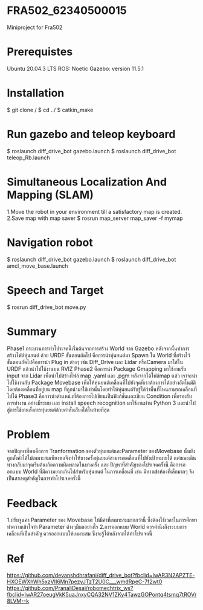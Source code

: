# FRA502_62340500015
Miniproject for Fra502


# Prerequistes
Ubuntu 20.04.3 LTS
ROS: Noetic
Gazebo: version 11.5.1


# Installation
$ git clone /
$ cd ../
$ catkin_make


# Run gazebo and teleop keyboard
$ roslaunch diff_drive_bot gazebo.launch 
$ roslaunch  diff_drive_bot teleop_Rb.launch 


# Simultaneous Localization And Mapping (SLAM)
1.Move the robot in your environment till a satisfactory map is created.
2.Save map with map saver
$ rosrun map_server map_saver -f mymap


# Navigation robot
$ roslaunch diff_drive_bot gazebo.launch 
$ roslaunch diff_drive_bot amcl_move_base.launch


# Speech and Target
$ rosrun diff_drive_bot move.py

# Summary 
Phase1 กระบวนการทำโปรเจคนี้เริ่มต้นจากการสร้าง World จาก Gazebo หลังจากนั้นทำการสร้างไฟล์หุ่นยนต์ ด้วย URDF ขั้นตอนถัดไป คือการนำหุ่นยนต์มา Spawn ใน World ที่สร้างไว้ ขั้นตอนถัดไปคือการนำ Plug in ต่างๆ เช่น Diff_Drive เเละ Lidar หรือCamera มาใส่ใน URDF เเล้วนำไปใช้งานบน RVIZ
Phase2 คือการนำ Package Gmapping มาใช้งานรับ input จาก Lidar เพื่อนำไปสร้างไฟล์ map .yaml เเละ .pgm หลังจากได้ไฟล์map เเล้ว เราจะนำไปใช้งานกับ Package Movebase เพื่อให้หุ่นยนต์เคลื่อนที่ไปยังจุดที่เราต้องการได้อย่างอัตโนมัติ โดยต้องเคลื่อนที่อยู่บน map ที่ถูกนำมาใช้เท่านั้นโดยทำให้หุ่นยนต์รับรู้ได้ว่าพื้นที่ไหนสามรถเคลื่อนที่ไปได้
Phase3 คือการนำตำเเหน่งที่ต้องการไปเขียนเป็นฟังก์ชั่นเเละเขียน Condition เพื่อรองรับการทำงาน อย่างมีระบบ เเละ install speech recognition มาใช้งานผ่าน Python 3 เเละนำไปสู่การใช้งานสั่งการหุ่นยนต์ด้วยคำสั่งเสียงได้ในท้ายที่สุด


# Problem
จากปัญหาที่พบคือการ Tranformation ของตัวหุ่นยนต์เเละParameter ของMovebase นั้นยังถูกตั้งค่าได้ไม่เหมาะสมเพียงพอจึงทำให้บางครั้งหุ่นยนต์สามารถเคลื่อนที่ไปยังเป้าหมายได้ เเต่ขณะเดินทางกลับมาจุดเริ่มต้นเกิดความผิดพลาดในบางครั้ง เเละ ปัญหาที่สำคัญของโปรเจคครั้งนี้ คือการออกเเบบ World ที่มีความยากเกินไปสำหรับหุ่นยนต์ ในการเคลื่อนที่ เช่น มีทางเข้าห้องที่เล็กมากๆ จึงเป็นสาเหตุสำคัญในการทำโปรเจคครั้งนี้


# Feedback
1.ปรับจูนค่า Parameter ของ Movebase ให้มีค่าที่เหมาะสมมากกว่านี้ ซึ่งต้องใช้เวลาในการศึกษาทำความเข้าใจว่า Parameter ต่างๆมีผลอย่างไร
2.การออกเเบบ World ควรคำนึงถึงระบบการเคลื่อนที่เป็นสำคัญ ควรออกเเบบให้เหมาะสม ซึ่งจะรู้ได้หลังจากได้ทำโปรเจคนี้


# Ref
https://github.com/devanshdhrafani/diff_drive_bot?fbclid=IwAR3N2APZTE-HXOEWXhWh5xzVII6Mn7pezyJTzT2U0C___wmdRpeC-7f2wt0
https://github.com/PranaliDesai/robomechtrix_ws?fbclid=IwAR27oeugVkK5uaJnxyCQA32NV1ZKy4TawzGOPontq4tsmq7tROVr8LVM--k

